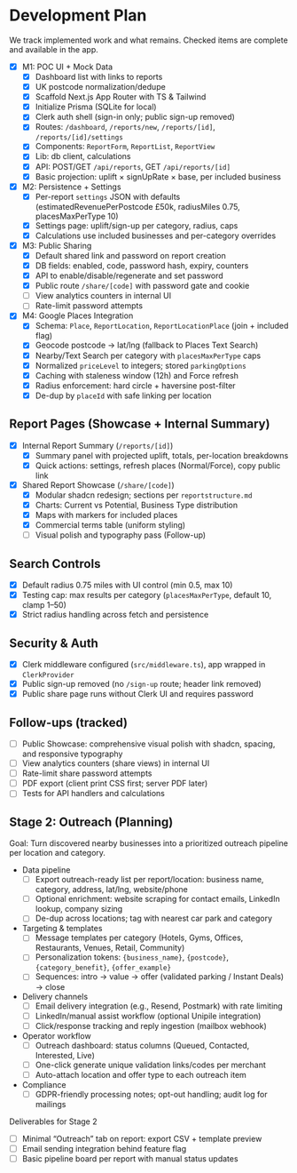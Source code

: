 # Development Plan

We track implemented work and what remains. Checked items are complete and available in the app.

- [x] M1: POC UI + Mock Data
  - [x] Dashboard list with links to reports
  - [x] UK postcode normalization/dedupe
  - [x] Scaffold Next.js App Router with TS & Tailwind
  - [x] Initialize Prisma (SQLite for local)
  - [x] Clerk auth shell (sign-in only; public sign-up removed)
  - [x] Routes: `/dashboard`, `/reports/new`, `/reports/[id]`, `/reports/[id]/settings`
  - [x] Components: `ReportForm`, `ReportList`, `ReportView`
  - [x] Lib: db client, calculations
  - [x] API: POST/GET `/api/reports`, GET `/api/reports/[id]`
  - [x] Basic projection: uplift × signUpRate × base, per included business

- [x] M2: Persistence + Settings
  - [x] Per-report `settings` JSON with defaults (estimatedRevenuePerPostcode £50k, radiusMiles 0.75, placesMaxPerType 10)
  - [x] Settings page: uplift/sign-up per category, radius, caps
  - [x] Calculations use included businesses and per-category overrides

- [x] M3: Public Sharing
  - [x] Default shared link and password on report creation
  - [x] DB fields: enabled, code, password hash, expiry, counters
  - [x] API to enable/disable/regenerate and set password
  - [x] Public route `/share/[code]` with password gate and cookie
  - [ ] View analytics counters in internal UI
  - [ ] Rate-limit password attempts

- [x] M4: Google Places Integration
  - [x] Schema: `Place`, `ReportLocation`, `ReportLocationPlace` (join + included flag)
  - [x] Geocode postcode → lat/lng (fallback to Places Text Search)
  - [x] Nearby/Text Search per category with `placesMaxPerType` caps
  - [x] Normalized `priceLevel` to integers; stored `parkingOptions`
  - [x] Caching with staleness window (12h) and Force refresh
  - [x] Radius enforcement: hard circle + haversine post-filter
  - [x] De-dup by `placeId` with safe linking per location

## Report Pages (Showcase + Internal Summary)

- [x] Internal Report Summary (`/reports/[id]`)
  - [x] Summary panel with projected uplift, totals, per-location breakdowns
  - [x] Quick actions: settings, refresh places (Normal/Force), copy public link

- [x] Shared Report Showcase (`/share/[code]`)
  - [x] Modular shadcn redesign; sections per `reportstructure.md`
  - [x] Charts: Current vs Potential, Business Type distribution
  - [x] Maps with markers for included places
  - [x] Commercial terms table (uniform styling)
  - [ ] Visual polish and typography pass (Follow-up)

## Search Controls

- [x] Default radius 0.75 miles with UI control (min 0.5, max 10)
- [x] Testing cap: max results per category (`placesMaxPerType`, default 10, clamp 1–50)
- [x] Strict radius handling across fetch and persistence

## Security & Auth

- [x] Clerk middleware configured (`src/middleware.ts`), app wrapped in `ClerkProvider`
- [x] Public sign-up removed (no `/sign-up` route; header link removed)
- [x] Public share page runs without Clerk UI and requires password

## Follow-ups (tracked)

- [ ] Public Showcase: comprehensive visual polish with shadcn, spacing, and responsive typography
- [ ] View analytics counters (share views) in internal UI
- [ ] Rate-limit share password attempts
- [ ] PDF export (client print CSS first; server PDF later)
- [ ] Tests for API handlers and calculations

## Stage 2: Outreach (Planning)

Goal: Turn discovered nearby businesses into a prioritized outreach pipeline per location and category.

- Data pipeline
  - [ ] Export outreach-ready list per report/location: business name, category, address, lat/lng, website/phone
  - [ ] Optional enrichment: website scraping for contact emails, LinkedIn lookup, company sizing
  - [ ] De-dup across locations; tag with nearest car park and category

- Targeting & templates
  - [ ] Message templates per category (Hotels, Gyms, Offices, Restaurants, Venues, Retail, Community)
  - [ ] Personalization tokens: `{business_name}`, `{postcode}`, `{category_benefit}`, `{offer_example}`
  - [ ] Sequences: intro → value → offer (validated parking / Instant Deals) → close

- Delivery channels
  - [ ] Email delivery integration (e.g., Resend, Postmark) with rate limiting
  - [ ] LinkedIn/manual assist workflow (optional Unipile integration)
  - [ ] Click/response tracking and reply ingestion (mailbox webhook)

- Operator workflow
  - [ ] Outreach dashboard: status columns (Queued, Contacted, Interested, Live)
  - [ ] One-click generate unique validation links/codes per merchant
  - [ ] Auto-attach location and offer type to each outreach item

- Compliance
  - [ ] GDPR-friendly processing notes; opt-out handling; audit log for mailings

Deliverables for Stage 2

- [ ] Minimal “Outreach” tab on report: export CSV + template preview
- [ ] Email sending integration behind feature flag
- [ ] Basic pipeline board per report with manual status updates
